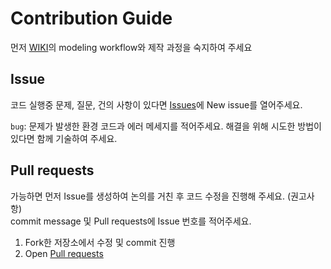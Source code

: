 # Contribution Guide

먼저 [WIKI](https://github.com/CAU-OSS-2019/team-project-team18/wiki)의 modeling workflow와 제작 과정을 숙지하여 주세요

## Issue  
코드 실행중 문제, 질문, 건의 사항이 있다면 [Issues](https://github.com/CAU-OSS-2019/team-project-team18/issues)에 New issue를 열어주세요.  

`bug`: 문제가 발생한 환경 코드과 에러 메세지를 적어주세요. 해결을 위해 시도한 방법이 있다면 함께 기술하여 주세요.
<br>

## Pull requests  
가능하면 먼저 Issue를 생성하여 논의를 거친 후 코드 수정을 진행해 주세요. (권고사항)  
commit message 및 Pull requests에 Issue 번호를 적어주세요.  

1) Fork한 저장소에서 수정 및 commit 진행  
2) Open [Pull requests](https://github.com/CAU-OSS-2019/team-project-team18/pulls)  
 
